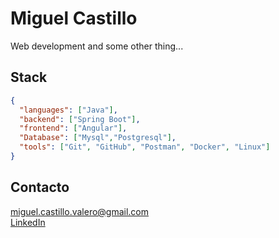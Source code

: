 # Miguel Castillo

Web development and some other thing... 

## Stack
```json
{
  "languages": ["Java"],
  "backend": ["Spring Boot"],
  "frontend": ["Angular"],
  "Database": ["Mysql","Postgresql"],
  "tools": ["Git", "GitHub", "Postman", "Docker", "Linux"]
}

```

## Contacto
miguel.castillo.valero@gmail.com  
[LinkedIn](https://www.linkedin.com/in/miguel-castillo-v)
